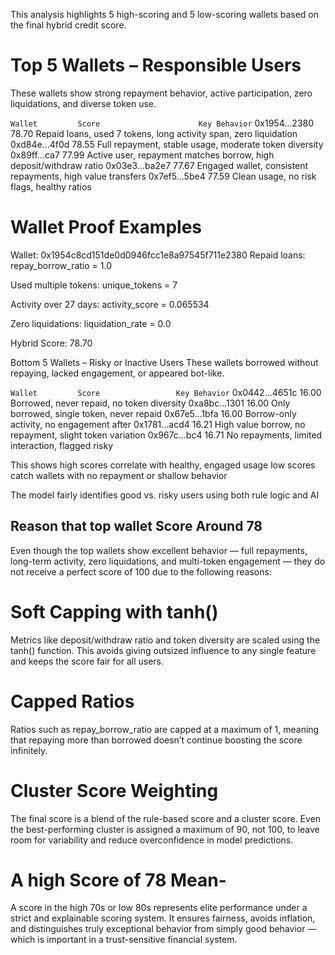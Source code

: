 This analysis highlights 5 high-scoring and 5 low-scoring wallets based on the final hybrid credit score.

# Top 5 Wallets – Responsible Users
These wallets show strong repayment behavior, active participation, zero liquidations, and diverse token use.

`Wallet	        Score	                   Key Behavior`
0x1954...2380	78.70	Repaid loans, used 7 tokens, long activity span, zero liquidation
0xd84e...4f0d	78.55	Full repayment, stable usage, moderate token diversity
0x89ff...ca7	77.99	Active user, repayment matches borrow, high deposit/withdraw ratio
0x03e3...ba2e7	77.67	Engaged wallet, consistent repayments, high value transfers
0x7ef5...5be4	77.59	Clean usage, no risk flags, healthy ratios

# Wallet Proof Examples
Wallet: 0x1954c8cd151de0d0946fcc1e8a97545f711e2380
Repaid loans: repay_borrow_ratio = 1.0

Used multiple tokens: unique_tokens = 7

Activity over 27 days: activity_score = 0.065534

Zero liquidations: liquidation_rate = 0.0

Hybrid Score: 78.70

Bottom 5 Wallets – Risky or Inactive Users
These wallets borrowed without repaying, lacked engagement, or appeared bot-like.

`Wallet	        Score	              Key Behavior`
0x0442...4651c	16.00	Borrowed, never repaid, no token diversity
0xa8bc...1301	16.00	Only borrowed, single token, never repaid
0x67e5...1bfa	16.00	Borrow-only activity, no engagement after
0x1781...acd4	16.21	High value borrow, no repayment, slight token variation
0x967c...bc4	16.71	No repayments, limited interaction, flagged risky

This shows high scores correlate with healthy, engaged usage low scores catch wallets with no repayment or shallow behavior

The model fairly identifies good vs. risky users using both rule logic and AI

## Reason that top wallet Score Around 78
Even though the top wallets show excellent behavior — full repayments, long-term activity, zero liquidations, and multi-token engagement — they do not receive a perfect score of 100 due to the following reasons:

# Soft Capping with tanh()
Metrics like deposit/withdraw ratio and token diversity are scaled using the tanh() function. This avoids giving outsized influence to any single feature and keeps the score fair for all users.

# Capped Ratios
Ratios such as repay_borrow_ratio are capped at a maximum of 1, meaning that repaying more than borrowed doesn’t continue boosting the score infinitely.

# Cluster Score Weighting
The final score is a blend of the rule-based score and a cluster score. Even the best-performing cluster is assigned a maximum of 90, not 100, to leave room for variability and reduce overconfidence in model predictions.
 
# A high Score of 78 Mean-
A score in the high 70s or low 80s represents elite performance under a strict and explainable scoring system. It ensures fairness, avoids inflation, and distinguishes truly exceptional behavior from simply good behavior — which is important in a trust-sensitive financial system.


